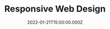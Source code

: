 ---
title: Responsive Web Design
description: Description here
date: 2022-01-21T15:00:00.000Z
released: false
---